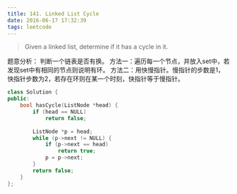 ```yaml
---
title: 141. Linked List Cycle
date: 2016-06-17 17:32:39
tags: leetcode
---
```


>Given a linked list, determine if it has a cycle in it.

题意分析：
判断一个链表是否有换。
方法一：遍历每一个节点，并放入set中，若发现set中有相同的节点则说明有环。
方法二：用快慢指针。慢指针的步数是1，快指针步数为2，若存在环则在某一个时刻，快指针等于慢指针。

```c++
class Solution {
public:
    bool hasCycle(ListNode *head) {
        if (head == NULL)
            return false;
        
        ListNode *p = head;
        while (p->next != NULL) {
            if (p->next == head)
                return true;
            p = p->next;
        }
        return false;
    }
};
```
